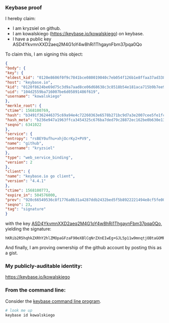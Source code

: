 ### Keybase proof

I hereby claim:

* I am kryzsiel on github.
* I am kowalskiego (https://keybase.io/kowalskiego) on keybase.
* I have a public key ASD4YkvmnXXD2aeq2M4G1oY4w8hRi1ThgaynFbm37pqa0Qo

To claim this, I am signing this object:

```json
{
"body": {
"key": {
"eldest_kid": "0120e8606f0f9c7841bce080019040c7eb054f126b1e8ffaa37ad338ef969a2fe32a0a",
"host": "keybase.io",
"kid": "0120f8624be69d75c3d9a7aad8ce06d68638c3c8518b54e181aca715b9b7ee9a9ad10a",
"uid": "104d2559ba716007be6d05891486f619",
"username": "kowalskiego"
},
"merkle_root": {
"ctime": 1568100769,
"hash": "b3491f362446375c69a94e4c72260363e6578b271bc9d7a3e2007cee5fe1fc6a1cbcfc3f22635c98117489a55e3b6783c93105a5ca2e00cf5cb79d10ac56207e",
"hash_meta": "b236e947a1963ffca3454325c676ba7ded79c28872ec162be0b630e1307b2e4c",
"seqno": 6341022
},
"service": {
"entropy": "rsBEY0ufhu+xhjOcrKy2+PV9",
"name": "github",
"username": "kryzsiel"
},
"type": "web_service_binding",
"version": 2
},
"client": {
"name": "keybase.io go client",
"version": "4.4.1"
},
"ctime": 1568100773,
"expire_in": 504576000,
"prev": "920c66549536c8f1776a0b31a4287ddb2432bed5f5b8922221494e8cf5fe0028",
"seqno": 23,
"tag": "signature"
}
```

with the key [ASD4YkvmnXXD2aeq2M4G1oY4w8hRi1ThgaynFbm37pqa0Qo](https://keybase.io/kowalskiego), yielding the signature:

```
hKRib2R5hqhkZXRhY2hlZMOpaGFzaF90eXBlCqNrZXnEIwEg+GJL5p11w9mnqtjOBtaGOMPIUYtU4YGspxW5t+6amtEKp3BheWxvYWTESpcCF8QgkgxmVJU2yPF3agsxpCh92yQyvtX1uJIiIUlOjPX+ACjEIPEYNVQ4A41ltRYenHKWFH80KJjMqLo/GSKOo2GC2aAtAgHCo3NpZ8RAHNwKS2OoaJKmq1azZlPwCDzntrqBycLjL8KkjstLpyUzIQdiaCxqT9s//ncbm/If95qqJ4fxoh22B84VjMnBAahzaWdfdHlwZSCkaGFzaIKkdHlwZQildmFsdWXEIFhAOONSmt7cUzD1rFkJa34jrKipkiDjoc6AC5VnovCoo3RhZ80CAqd2ZXJzaW9uAQ==

```

And finally, I am proving ownership of the github account by posting this as a gist.

### My publicly-auditable identity:

https://keybase.io/kowalskiego

### From the command line:

Consider the [keybase command line program](https://keybase.io/download).

```bash
# look me up
keybase id kowalskiego
```
